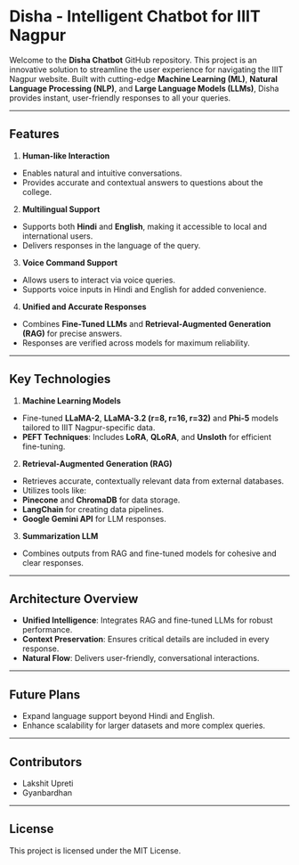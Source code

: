# Disha - Intelligent Chatbot for IIIT Nagpur

Welcome to the **Disha Chatbot** GitHub repository. This project is an innovative solution to streamline the user experience for navigating the IIIT Nagpur website. Built with cutting-edge **Machine Learning (ML)**, **Natural Language Processing (NLP)**, and **Large Language Models (LLMs)**, Disha provides instant, user-friendly responses to all your queries.

---

## Features

1. **Human-like Interaction**
- Enables natural and intuitive conversations.
- Provides accurate and contextual answers to questions about the college.

2. **Multilingual Support**
- Supports both **Hindi** and **English**, making it accessible to local and international users.
- Delivers responses in the language of the query.

3. **Voice Command Support**
- Allows users to interact via voice queries.
- Supports voice inputs in Hindi and English for added convenience.

4. **Unified and Accurate Responses**
- Combines **Fine-Tuned LLMs** and **Retrieval-Augmented Generation (RAG)** for precise answers.
- Responses are verified across models for maximum reliability.

---

## Key Technologies

1. **Machine Learning Models**
- Fine-tuned **LLaMA-2**, **LLaMA-3.2 (r=8, r=16, r=32)** and **Phi-5** models tailored to IIIT Nagpur-specific data.
- **PEFT Techniques**: Includes **LoRA**, **QLoRA**, and **Unsloth** for efficient fine-tuning.

2. **Retrieval-Augmented Generation (RAG)**
- Retrieves accurate, contextually relevant data from external databases.
- Utilizes tools like:
- **Pinecone** and **ChromaDB** for data storage.
- **LangChain** for creating data pipelines.
- **Google Gemini API** for LLM responses.

3. **Summarization LLM**
- Combines outputs from RAG and fine-tuned models for cohesive and clear responses.

---

## Architecture Overview

- **Unified Intelligence**: Integrates RAG and fine-tuned LLMs for robust performance.
- **Context Preservation**: Ensures critical details are included in every response.
- **Natural Flow**: Delivers user-friendly, conversational interactions.

---

## Future Plans
- Expand language support beyond Hindi and English.
- Enhance scalability for larger datasets and more complex queries.

---

## Contributors
- Lakshit Upreti
- Gyanbardhan

---

## License
This project is licensed under the MIT License.
